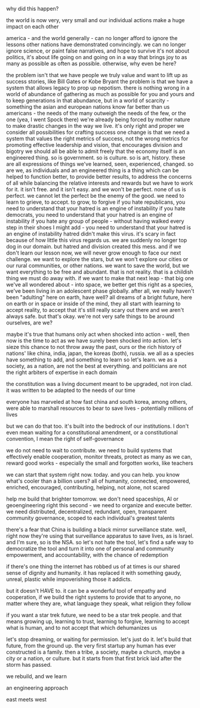 why did this happen?

the world is now very, very small and our individual actions make a huge impact on each other

america - and the world generally - can no longer afford to ignore the lessons other nations have demonstrated convincingly. we can no longer ignore science, or paint false narratives, and hope to survive
it's not about politics, it's about life going on and going on in a way that brings joy to as many as possible as often as possible. otherwise, why even be here?

the problem isn't that we have people we truly value and want to lift up as success stories, like Bill Gates or Kobe Bryant
the problem is that we have a system that allows legacy to prop up nepotism. there is nothing wrong in a world of abundance of gathering as much as possible for you and yours and to keep generations in that abundance, but in a world of scarcity - something the asian and european nations know far better than us americans - the needs of the many outweigh the needs of the few, or the one (yea, I went Spock there)
we're already being forced by mother nature to make drastic changes in the way we live. it's only right and proper we consider all possibilities for crafting success
one change is that we need a system that values the right metrics of success, not the wrong metrics for promoting effective leadership and vision, that encourages division and bigotry
we should all be able to admit freely that the economy itself is an engineered thing. so is government. so is culture. so is art, history. these are all expressions of things we've learned, seen, experienced, changed. so are we, as individuals
and an engineered thing is a thing which can be helped to function better, to provide better results, to address the concerns of all while balancing the relative interests and rewards
but we have to work for it. it isn't free. and it isn't easy. and we won't be perfect. none of us is perfect. we cannot let the perfect be the enemy of the good. we need to learn to grieve, to accept. to grow, to forgive
if you hate republicans, you need to understand that your hatred is an engine of instability
if you hate democrats, you need to understand that your hatred is an engine of instability
if you hate any group of people - without having walked every step in their shoes I might add - you need to understand that your hatred is an engine of instability
hatred didn't make this virus. it's scary in fact because of how little this virus regards us. we are suddenly no longer top dog in our domain.
but hatred and division created this mess. and if we don't learn our lesson now, we will never grow enough to face our next challenge.
we want to explore the stars, but we won't explore our cities or our rural communities, or other nations.
we want to save the world, but we want everything to be free and abundant.
that is not reality. that is a childish thing we must do away with. if we want to make that next leap - that big one we've all wondered about - into space, we better get this right 
as a species, we've been living in an adolescent phase globally. after all, we really haven't been "adulting" here on earth, have well?
all dreams of a bright future, here on earth or in space or inside of the mind, they all start with learning to accept reality, to accept that it's still really scary out there and we aren't always safe. but that's okay. we're not very safe things to be around ourselves, are we?


maybe it's true that humans only act when shocked into action - well, then now is the time to act as we have surely been shocked into action. let's sieze this chance to not throw away the past, ours or the rich history of nations' like china, india, japan, the koreas (both), russia. we all as a species have something to add, and something to learn 
so let's learn.
we as a society, as a nation, are not the best at everything. and politicians are not the right arbiters of expertise in each domain

the constitution was a living document meant to be upgraded, not iron clad. it was written to be adapted to the needs of our time

everyone has marveled at how fast china and south korea, among others, were able to marshall resources to bear to save lives - potentially millions of lives

but we can do that too. it's built into the bedrock of our institutions. I don't even mean waiting for a constitutional amendment, or a constitutional convention, I mean the right of self-governance

we do not need to wait to contribute. we need to build systems that effectively enable cooperation, monitor threats, protect as many as we can, reward good works - especially the small and forgotten works, like teachers

we can start that system right now. today. and you can help. you know what's cooler than a billion users? all of humanity, connected, empowered, enriched, encouraged, contributing, helping, not alone, not scared

help me build that brighter tomorrow. we don't need spaceships, AI or geoengineering right this second - we need to organize and execute better. we need distributed, decentralized, redundant, open, transparent community governance, scoped to each individual's greatest talents

there's a fear that China is building a black mirror surveillance state. well, right now they're using that surveillance apparatus to save lives, as is Israel. and I'm sure, so is the NSA. so let's not hate the tool, let's find a safe way to democratize the tool and turn it into one of personal and community empowerment, and accountability, with the chance of redemption

if there's one thing the internet has robbed us of at times is our shared sense of dignity and humanity. it has replaced it with something gaudy, unreal, plastic while impoverishing those it addicts.

but it doesn't HAVE to. it can be a wonderful tool of empathy and cooperation, if we build the right systems to provide that to anyone, no matter where they are, what language they speak, what religion they follow

if you want a star trek future, we need to be a star trek people. and that means growing up, learning to trust, learning to forgive, learning to accept what is human, and to not accept that which dehumanizes us

let's stop dreaming, or waiting for permission. let's just do it. let's build that future, from the ground up. the very first startup any human has ever constructed is a family. then a tribe, a society, maybe a church, maybe a city or a nation, or culture. but it starts from that first brick laid after the storm has passed.

we rebuild, and we learn

an engineering approach

east meets west

